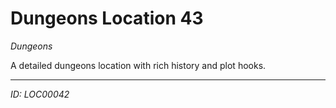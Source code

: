 # Dungeons Location 43

*Dungeons*

A detailed dungeons location with rich history and plot hooks.

---
*ID: LOC00042*